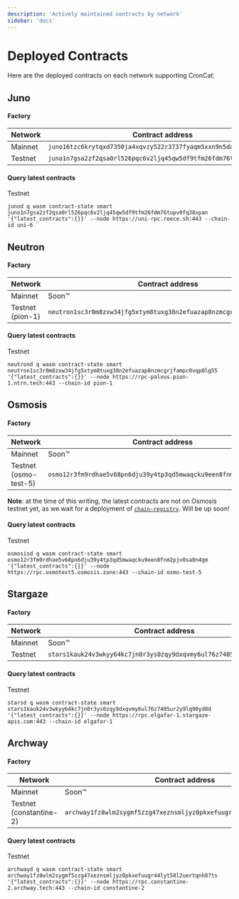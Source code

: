 ```yaml
---
description: 'Actively maintained contracts by network'
sidebar: 'docs'
---
```


# Deployed Contracts

Here are the deployed contracts on each network supporting CronCat:

## Juno

#### Factory

| Network | Contract address                                                  |
|----|-------------------------------------------------------------------|
| Mainnet | `juno16tzc6krytqxd7350ja4xqvzy522r3737fyaqm5xxn9n5damncx9qt884hn` |
| Testnet | `juno1n7gsa2zf2qsa0rl526pqc6v2ljq45qw5df9tfm26fdm76tupv0fq38xpan` |

#### Query latest contracts

Testnet

    junod q wasm contract-state smart juno1n7gsa2zf2qsa0rl526pqc6v2ljq45qw5df9tfm26fdm76tupv0fq38xpan '{"latest_contracts":{}}' --node https://uni-rpc.reece.sh:443 --chain-id uni-6

## Neutron

#### Factory

| Network          | Contract address                                                     |
|------------------|----------------------------------------------------------------------|
| Mainnet          | Soon™                                                                |
| Testnet (pion-1) | `neutron1sc3r0m8zxw34jfg5xtym8tuxg38n2efuazap8nzmcgrjfampc0vqp0lg55` |

#### Query latest contracts

Testnet 

    neutrond q wasm contract-state smart neutron1sc3r0m8zxw34jfg5xtym8tuxg38n2efuazap8nzmcgrjfampc0vqp0lg55 '{"latest_contracts":{}}' --node https://rpc-palvus.pion-1.ntrn.tech:443 --chain-id pion-1

## Osmosis

#### Factory

| Network     | Contract address |
|-------------|------------------|
| Mainnet     | Soon™            |
| Testnet (osmo-test-5) | `osmo12r3fm9rdhae5v68pn6dju39y4tp3qd5mwaqcku9een8fnm2pjv0sa0n4gm` |

**Note**: at the time of this writing, the latest contracts are not on Osmosis testnet yet, as we wait for a deployment of [`chain-registry`](https://www.npmjs.com/package/chain-registry). Will be up soon!

#### Query latest contracts

Testnet

    osmosisd q wasm contract-state smart osmo12r3fm9rdhae5v68pn6dju39y4tp3qd5mwaqcku9een8fnm2pjv0sa0n4gm '{"latest_contracts":{}}' --node https://rpc.osmotest5.osmosis.zone:443 --chain-id osmo-test-5

## Stargaze

#### Factory

| Network | Contract address                                                                                                     |
|----|----------------------------------------------------------------------------------------------------------------------|
| Mainnet | Soon™                                                                                                                |
| Testnet | `stars1kauk24v3wkyy64kc7jn0r3ys0zqy9dxqvmy6ul76z7405ur2y9lq90yd8d` |

#### Query latest contracts

Testnet

    starsd q wasm contract-state smart stars1kauk24v3wkyy64kc7jn0r3ys0zqy9dxqvmy6ul76z7405ur2y9lq90yd8d '{"latest_contracts":{}}' --node https://rpc.elgafar-1.stargaze-apis.com:443 --chain-id elgafar-1

## Archway

#### Factory

| Network    | Contract address                                                                                    |
|------------|-----------------------------------------------------------------------------------------------------|
| Mainnet    | Soon™ |
| Testnet (constantine-2) | `archway1fz8wlm2sygmf5zzg47xeznsmljyz0pkxefuugr44lyt58l2uertqnh87ts` |

#### Query latest contracts

Testnet

    archwayd q wasm contract-state smart archway1fz8wlm2sygmf5zzg47xeznsmljyz0pkxefuugr44lyt58l2uertqnh87ts '{"latest_contracts":{}}' --node https://rpc.constantine-2.archway.tech:443 --chain-id constantine-2
